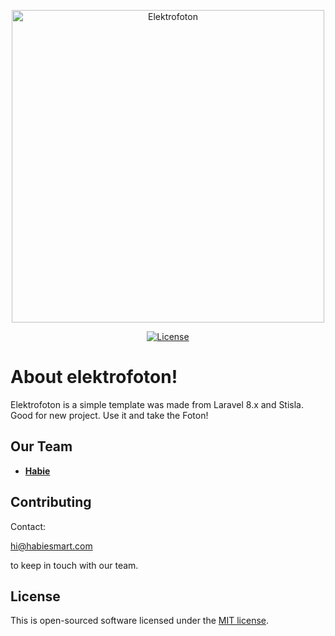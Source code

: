 <p align="center"><a href="https://elektrofoton.com" target="_blank"><img alt="Elektrofoton" src="https://github.com/habiesmart/elektrofoton/blob/dev/public/img/elektrofoton-text.png?raw=true" width="500"></a></p>

<p align="center">
<a href="https://github.com/habiesmart/elektrofoton"><img src="https://img.shields.io/packagist/l/laravel/framework" alt="License"></a>
</p>

# About elektrofoton!

Elektrofoton is a simple template was made from Laravel 8.x and Stisla. Good for new project. Use it and take the Foton!

## Our Team

- **[Habie](https://github.com/habiesmart)**

## Contributing

Contact: <p><a href="mailto:hi@habiesmart.com" target="_blank">hi@habiesmart.com</a></p> to keep in touch with our team.

## License

This is open-sourced software licensed under the [MIT license](https://opensource.org/licenses/MIT).
